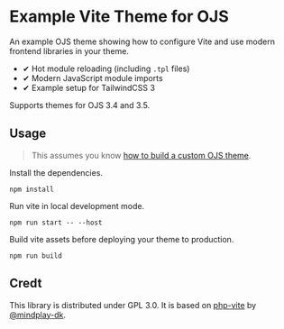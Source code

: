 # Example Vite Theme for OJS

An example OJS theme showing how to configure Vite and use modern frontend libraries in your theme.

- ✔ Hot module reloading (including `.tpl` files)
- ✔ Modern JavaScript module imports
- ✔ Example setup for TailwindCSS 3

Supports themes for OJS 3.4 and 3.5.

## Usage

> This assumes you know [how to build a custom OJS theme](https://docs.pkp.sfu.ca/pkp-theming-guide/en/).

Install the dependencies.

```
npm install
```

Run vite in local development mode.

```
npm run start -- --host
```

Build vite assets before deploying your theme to production.

```
npm run build
```

## Credt

This library is distributed under GPL 3.0. It is based on [php-vite](https://github.com/mindplay-dk/php-vite) by [@mindplay-dk](https://github.com/mindplay-dk).
